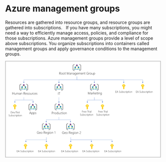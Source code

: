 # Azure management groups

Resources are gathered into resource groups, and resource groups are gathered into subscriptions.
 
If you have many subscriptions, you might need a way to efficiently manage access, policies, and compliance for those subscriptions. Azure management groups provide a level of scope above subscriptions. You organize subscriptions into containers called management groups and apply governance conditions to the management groups.

![](assets/pictures/Pasted_image_20250410211259.png)